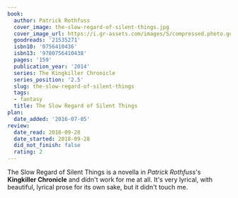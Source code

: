```yaml
---
book:
  author: Patrick Rothfuss
  cover_image: the-slow-regard-of-silent-things.jpg
  cover_image_url: https://i.gr-assets.com/images/S/compressed.photo.goodreads.com/books/1398466695l/21535271._SX98_.jpg
  goodreads: '21535271'
  isbn10: '0756410436'
  isbn13: '9780756410438'
  pages: '159'
  publication_year: '2014'
  series: The Kingkiller Chronicle
  series_position: '2.5'
  slug: the-slow-regard-of-silent-things
  tags:
  - fantasy
  title: The Slow Regard of Silent Things
plan:
  date_added: '2016-07-05'
review:
  date_read: 2018-09-28
  date_started: 2018-09-28
  did_not_finish: false
  rating: 2
---
```


The Slow Regard of Silent Things is a novella in *Patrick Rothfuss*'s **Kingkiller Chronicle** and didn't work for me at all. It's very lyrical, with beautiful, lyrical prose for its own sake, but it didn't touch me.
